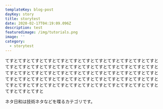 ```yaml
---
templateKey: blog-post
dayKey: story
title: storytest
date: 2020-02-17T04:19:09.096Z
description: test
featuredimage: /img/tutorials.png
image: ''
category:
  - storytest
---
```

てすとてすとてすとてすとてすとてすとてすとてすとてすとてすとてすとてすとてすとてすとてすとてすとてすとてすとてすとてすとてすとてすとてすとてすとてすとてすとてすとてすとてすとてすとてすとてすとてすとてすとてすとてすとてすとてすとてすとてすとてすとてすとてすとてすとてすとてすとてすとてすとてすとてすとてすとてすとてすとてすとてすとてすとてすとてすとてすとてすとてすとてすとてすと

ネタ日和は技術ネタなどを喋るカテゴリです。
